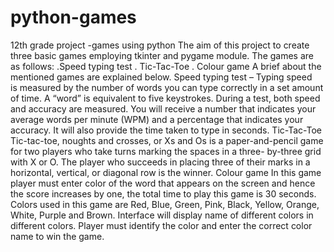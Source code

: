 # python-games
12th grade project -games using python 
The aim of this project to create three basic games
employing tkinter and pygame module. The games are as
follows:
.Speed typing test
. Tic-Tac-Toe
. Colour game
A brief about the mentioned games are explained below.
Speed typing test –
Typing speed is measured by the number of words you can type
correctly in a set amount of time. A “word” is equivalent to five
keystrokes. During a test, both speed and accuracy are measured.
You will receive a number that indicates your average words per
minute (WPM) and a percentage that indicates your accuracy. It will
also provide the time taken to type in seconds.
Tic-Tac-Toe
Tic-tac-toe, noughts and crosses, or Xs and Os is a paper-and-pencil
game for two players who take turns marking the spaces in a three-
by-three grid with X or O. The player who succeeds in placing three
of their marks in a horizontal, vertical, or diagonal row is the winner.
Colour game
In this game player must enter color of the word that appears on the
screen and hence the score increases by one, the total time to play
this game is 30 seconds. Colors used in this game are Red, Blue,
Green, Pink, Black, Yellow, Orange, White, Purple and Brown.
Interface will display name of different colors in different colors.
Player must identify the color and enter the correct color name to win
the game.
